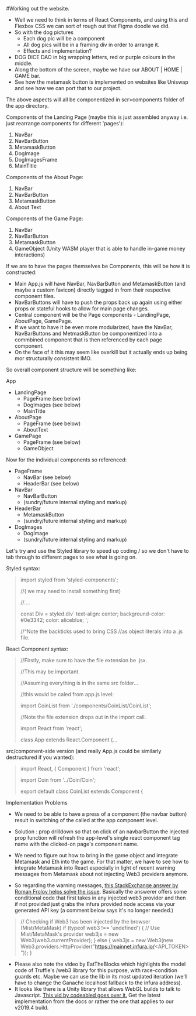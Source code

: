 #Working out the website.

* Well we need to think in terms of React Components, and using this and Flexbox CSS we can sort of rough out that Figma doodle we did.
* So with the dog pictures
    * Each dog pic will be a component
    * All dog pics will be in a framing div in order to arrange it.
    * Effects and implementation?
* DOG DICE DAO in big wrapping letters, red or purple colours in the middle.
* Along the bottom of the screen, maybe we have our ABOUT | HOME | GAME bar.
* See how the metamask button is implemented on websites like Uniswap and see how we can port that to our project.

The above aspects will all be componentized in scr>components folder of the app directory.

Components of the Landing Page (maybe this is just assembled anyway i.e. just rearrange components for different 'pages'):
1) NavBar
1) NavBarButton
1) MetamaskButton
1) DogImage
1) DogImagesFrame
1) MainTitle

Components of the About Page:
1) NavBar
1) NavBarButton
1) MetamaskButton
1) About Text

Components of the Game Page:
1) NavBar
1) NavBarButton
1) MetamaskButton
1) GameObject (Unity WASM player that is able to handle in-game money interactions)


If we are to have the pages themselves be Components, this will be how it is constructed:

- Main App.js will have NavBar, NavBarButton and MetamaskButton (and maybe a custom favicon) directly tagged in from their respective component files.
- NavBarButtons will have to push the props back up again using either props or stateful hooks to allow for main page changes.
- Central component will be the Page components - LandingPage, AboutPage, GamePage.
- If we want to have it be even more modularized, have the NavBar, NavBarButtons and MetmaskButton be componentized into a commbined component that is then referenced by each page component.
- On the face of it this may seem like overkill but it actually ends up being mor structurally consistent IMO.

So overall component structure will be something like:

App
* LandingPage
    * PageFrame (see below)
    * DogImages (see below)
    * MainTitle
* AboutPage
    * PageFrame (see below)
    * AboutText
* GamePage
    * PageFrame (see below)
    * GameObject

Now for the individual components so referenced:
* PageFrame
    * NavBar (see below)
    * HeaderBar (see below)
* NavBar
    * NavBarButton
    * (sundry/future internal styling and markup)
* HeaderBar
    * MetamaskButton
    * (sundry/future internal styling and markup)
* DogImages
    * DogImage
    * (sundry/future internal styling and markup)

Let's try and use the Styled library to speed up coding / so we don't have to tab through to different pages to see what is going on.

Styled syntax:

>import styled from 'styled-components';
>
>//( we may need to install something first)
>
>//....
>
>const Div = styled.div\`
>  text-align: center;
>  background-color: #0e3342;
>  color: aliceblue;
>\`;
>
>//^Note the backticks used to bring CSS
>//as object literals into a .js file. 

React Component syntax:

>//Firstly, make sure to have the file extension be .jsx.
>
>//This may be important. 
>
>//Assuming everything is in the same src folder... 
>
>//this would be caled from app.js level:
>
>import CoinList from './components/CoinList/CoinList';
>
>//Note the file extension drops out in the import call.
>
>import React from 'react';
>
>class App extends React.Component {...

src/component-side version (and really App.js could be similarly destructured if you wanted):

>import React, { Component } from 'react';
>
>import Coin from '../Coin/Coin';
>
>export default class CoinList extends Component {

Implementation Problems

* We need to be able to have a press of a component (the navbar button) result in switching of the called at the app component level.
* Solution : prop drilldown so that on click of an navbarButton the injected prop function will refresh the app-level's single react component tag name with the clicked-on page's component name.

* We need to figure out how to bring in the game object and integrate Metamask and Eth into the game. For that matter, we have to see how to integrate Metamask into React especially in light of recent warning messages from Metamask about not injecting Web3 providers anymore.
* So regarding the warning messages, [this StackExchange answer by Roman Frolov helps solve the issue](https://ethereum.stackexchange.com/questions/41783/what-are-the-web3-httpprovider-options/41790#41790?newreg=15ca992de15846c0b67b3a2b3ef5caf9). Basically the answerer offers some conditional code that first takes in any injected web3 provider and then if not provided just grabs the infura provided node access via your generated API key (a comment below says it's no longer needed.)
>   // Checking if Web3 has been injected by the browser (Mist/MetaMask)
if (typeof web3 !== 'undefined') {
    // Use Mist/MetaMask's provider
    web3js = new Web3(web3.currentProvider);
} else {
    web3js = new Web3(new Web3.providers.HttpProvider("https://mainnet.infura.io/<API_TOKEN>"));
}
* Please also note the video by EatTheBlocks which highlights the model code of Truffle's
/web3 library for this purpose, with race-condition guards etc. Maybe we can use the lib in its most updated iteration (we'll have to change the Ganache localhost fallback to the infura address).
* It looks like there is a Unity library that allows WebGL builds to talk to Javascript. [This vid by codeabled goes over it.](https://www.youtube.com/watch?v=DEBsnDglbYs) Get the latest implementation from the docs or rather the one that applies to our v2019.4 build.


